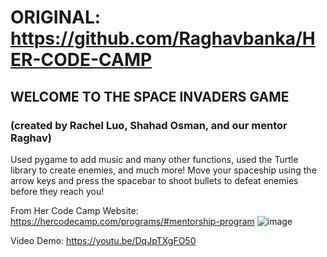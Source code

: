 # ORIGINAL: https://github.com/Raghavbanka/HER-CODE-CAMP 

## WELCOME TO THE SPACE INVADERS GAME 
### (created by Rachel Luo, Shahad Osman, and our mentor Raghav) 

Used pygame to add music and many other functions, used the Turtle library to create enemies, and much more! 
Move your spaceship using the arrow keys and press the spacebar to shoot bullets to defeat enemies before they reach you! 

From Her Code Camp Website: https://hercodecamp.com/programs/#mentorship-program 
![image](https://github.com/Rachel-Chen888/SpaceInvadersHCC/assets/70815352/bfa04633-c622-46a3-bd48-56babbdebc0c)

Video Demo: 
https://youtu.be/DqJpTXgFO50
